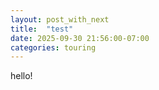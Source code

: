 ```yaml
---
layout: post_with_next
title:  "test"
date: 2025-09-30 21:56:00-07:00
categories: touring
---
```



hello!